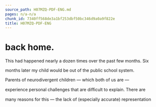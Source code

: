 ```yaml
---
source_path: H07MZQ-PDF-ENG.md
pages: n/a-n/a
chunk_id: 7340ff568de3a1bf253dbf50bc346d9a0a9f822e
title: H07MZQ-PDF-ENG
---
```

# back home.

This had happened nearly a dozen times over the past few months. Six

months later my child would be out of the public school system.

Parents of neurodivergent children — which both of us are —

experience personal challenges that are diﬃcult to explain. There are

many reasons for this — the lack of (especially accurate) representation

